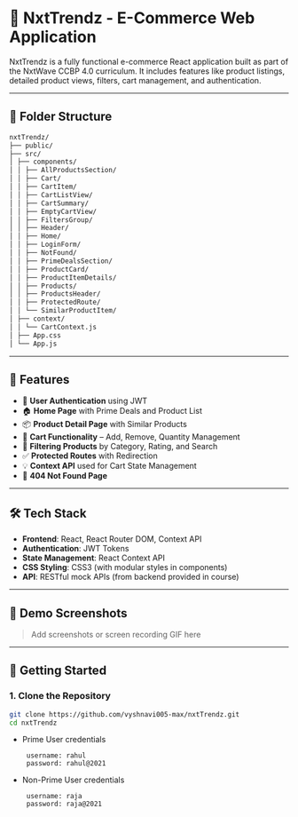# 🛒 NxtTrendz - E-Commerce Web Application

NxtTrendz is a fully functional e-commerce React application built as part of the NxtWave CCBP 4.0 curriculum. It includes features like product listings, detailed product views, filters, cart management, and authentication.

---

## 📁 Folder Structure
```bash
nxtTrendz/
├── public/
├── src/
│ ├── components/
│ │ ├── AllProductsSection/
│ │ ├── Cart/
│ │ ├── CartItem/
│ │ ├── CartListView/
│ │ ├── CartSummary/
│ │ ├── EmptyCartView/
│ │ ├── FiltersGroup/
│ │ ├── Header/
│ │ ├── Home/
│ │ ├── LoginForm/
│ │ ├── NotFound/
│ │ ├── PrimeDealsSection/
│ │ ├── ProductCard/
│ │ ├── ProductItemDetails/
│ │ ├── Products/
│ │ ├── ProductsHeader/
│ │ ├── ProtectedRoute/
│ │ └── SimilarProductItem/
│ ├── context/
│ │ └── CartContext.js
│ ├── App.css
│ └── App.js
```



---

## 🚀 Features

- 🔐 **User Authentication** using JWT
- 🏠 **Home Page** with Prime Deals and Product List
- 📦 **Product Detail Page** with Similar Products
- 🧮 **Cart Functionality** – Add, Remove, Quantity Management
- 🧰 **Filtering Products** by Category, Rating, and Search
- ✅ **Protected Routes** with Redirection
- 💡 **Context API** used for Cart State Management
- 🚫 **404 Not Found Page**

---

## 🛠️ Tech Stack

- **Frontend**: React, React Router DOM, Context API
- **Authentication**: JWT Tokens
- **State Management**: React Context API
- **CSS Styling**: CSS3 (with modular styles in components)
- **API**: RESTful mock APIs (from backend provided in course)

---

## 📸 Demo Screenshots

> Add screenshots or screen recording GIF here

---

## 📄 Getting Started

### 1. Clone the Repository

```bash
git clone https://github.com/vyshnavi005-max/nxtTrendz.git
cd nxtTrendz
```


- Prime User credentials

  ```text
   username: rahul
   password: rahul@2021
  ```

- Non-Prime User credentials

  ```text
   username: raja
   password: raja@2021
  ```



